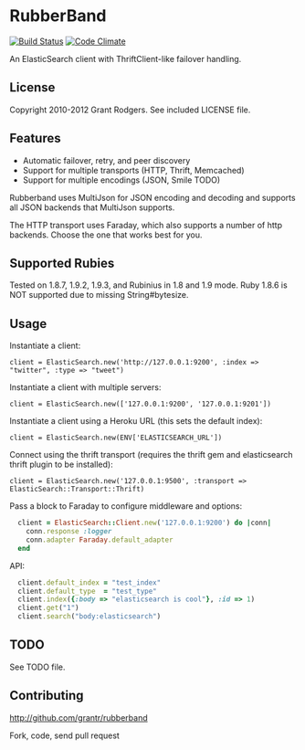 # RubberBand
[![Build Status](https://secure.travis-ci.org/grantr/rubberband.png?branch=master)](http://travis-ci.org/grantr/rubberband) [![Code Climate](https://codeclimate.com/badge.png)](https://codeclimate.com/github/grantr/rubberband)

An ElasticSearch client with ThriftClient-like failover handling.

## License

Copyright 2010-2012 Grant Rodgers. See included LICENSE file.

## Features

* Automatic failover, retry, and peer discovery
* Support for multiple transports (HTTP, Thrift, Memcached)
* Support for multiple encodings (JSON, Smile TODO)

Rubberband uses MultiJson for JSON encoding and decoding and supports all JSON backends that MultiJson supports.

The HTTP transport uses Faraday, which also supports a number of http backends. Choose the one that works best for you.

## Supported Rubies

Tested on 1.8.7, 1.9.2, 1.9.3, and Rubinius in 1.8 and 1.9 mode. Ruby 1.8.6 is NOT supported due to missing String#bytesize.

## Usage

Instantiate a client:

    client = ElasticSearch.new('http://127.0.0.1:9200', :index => "twitter", :type => "tweet")

Instantiate a client with multiple servers:
  
    client = ElasticSearch.new(['127.0.0.1:9200', '127.0.0.1:9201'])

Instantiate a client using a Heroku URL (this sets the default index):

    client = ElasticSearch.new(ENV['ELASTICSEARCH_URL'])

Connect using the thrift transport (requires the thrift gem and elasticsearch thrift plugin to be installed):

    client = ElasticSearch.new('127.0.0.1:9500', :transport => ElasticSearch::Transport::Thrift)

Pass a block to Faraday to configure middleware and options:

```ruby
  client = ElasticSearch::Client.new('127.0.0.1:9200') do |conn|
    conn.response :logger
    conn.adapter Faraday.default_adapter
  end
```

API:
```ruby
  client.default_index = "test_index"
  client.default_type  = "test_type"
  client.index({:body => "elasticsearch is cool"}, :id => 1)  
  client.get("1")  
  client.search("body:elasticsearch")  
```
## TODO

See TODO file.

## Contributing

http://github.com/grantr/rubberband

Fork, code, send pull request

